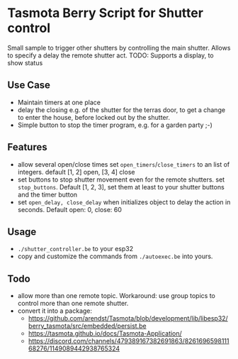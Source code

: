 # Tasmota Berry Script for Shutter control

Small sample to trigger other shutters by controlling the main shutter.
Allows to specify a delay the remote shutter act. 
TODO: Supports a display, to show status

## Use Case 
- Maintain timers at one place
- delay the closing e.g. of the shutter for the terras door, to get a change to enter the house, before locked out by the shutter.
- Simple button to stop the timer program, e.g. for a garden party ;-)

## Features
- allow several open/close times set `open_timers`/`close_timers` to an list of integers. default [1, 2] open, [3, 4] close
- set buttons to stop shutter movement even for the remote shutters. set `stop_buttons`. Default [1, 2, 3], set them at least to your shutter buttons and the timer button
- set `open_delay, close_delay` when initializes object to delay the action in seconds. Default open: 0, close: 60

## Usage
- `./shutter_controller.be` to your esp32
- copy and customize the commands from `./autoexec.be` into yours.

## Todo

- allow more than one remote topic. Workaround: use group topics to control more than one remote shutter. 
- convert it into a package:
  - https://github.com/arendst/Tasmota/blob/development/lib/libesp32/berry_tasmota/src/embedded/persist.be
  - https://tasmota.github.io/docs/Tasmota-Application/
  - https://discord.com/channels/479389167382691863/826169659811168276/1149089442938765324